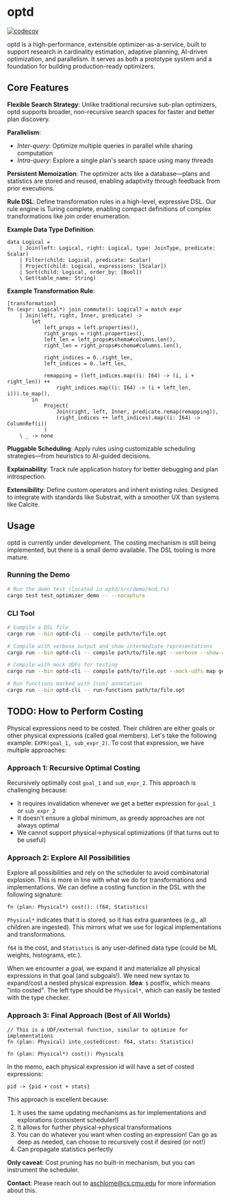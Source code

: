 # optd

[![codecov](https://codecov.io/gh/cmu-db/optd/graph/badge.svg?token=FYM7I3R3GZ)](https://codecov.io/gh/cmu-db/optd)

optd is a high-performance, extensible optimizer-as-a-service, built to support research in cardinality estimation, adaptive planning, AI-driven optimization, and parallelism. It serves as both a prototype system and a foundation for building production-ready optimizers.

## Core Features

**Flexible Search Strategy**: Unlike traditional recursive sub-plan optimizers, optd supports broader, non-recursive search spaces for faster and better plan discovery.

**Parallelism**:
- *Inter-query*: Optimize multiple queries in parallel while sharing computation
- *Intra-query*: Explore a single plan's search space using many threads

**Persistent Memoization**: The optimizer acts like a database—plans and statistics are stored and reused, enabling adaptivity through feedback from prior executions.

**Rule DSL**: Define transformation rules in a high-level, expressive DSL. Our rule engine is Turing complete, enabling compact definitions of complex transformations like join order enumeration.

**Example Data Type Definition**:
```
data Logical = 
    | Join(left: Logical, right: Logical, type: JoinType, predicate: Scalar)
    | Filter(child: Logical, predicate: Scalar)
    | Project(child: Logical, expressions: [Scalar])
    | Sort(child: Logical, order_by: [Bool])
    \ Get(table_name: String)
```

**Example Transformation Rule**:
```
[transformation]
fn (expr: Logical*) join_commute(): Logical? = match expr
    | Join(left, right, Inner, predicate) ->
        let 
            left_props = left.properties(),
            right_props = right.properties(),
            left_len = left_props#schema#columns.len(),
            right_len = right_props#schema#columns.len(),
            
            right_indices = 0..right_len,
            left_indices = 0..left_len,
            
            remapping = (left_indices.map((i: I64) -> (i, i + right_len)) ++ 
                right_indices.map((i: I64) -> (i + left_len, i))).to_map(),
        in
            Project(
                Join(right, left, Inner, predicate.remap(remapping)),
                (right_indices ++ left_indices).map((i: I64) -> ColumnRef(i))
            )
    \ _ -> none
```

**Pluggable Scheduling**: Apply rules using customizable scheduling strategies—from heuristics to AI-guided decisions.

**Explainability**: Track rule application history for better debugging and plan introspection.

**Extensibility**: Define custom operators and inherit existing rules. Designed to integrate with standards like Substrait, with a smoother UX than systems like Calcite.

## Usage

optd is currently under development. The costing mechanism is still being implemented, but there is a small demo available. The DSL tooling is more mature.

### Running the Demo

```bash
# Run the demo test (located in optd/src/demo/mod.rs)
cargo test test_optimizer_demo -- --nocapture
```

### CLI Tool

```bash
# Compile a DSL file
cargo run --bin optd-cli -- compile path/to/file.opt

# Compile with verbose output and show intermediate representations
cargo run --bin optd-cli -- compile path/to/file.opt --verbose --show-ast --show-hir

# Compile with mock UDFs for testing
cargo run --bin optd-cli -- compile path/to/file.opt --mock-udfs map get_table_schema properties statistics optimize

# Run functions marked with [run] annotation
cargo run --bin optd-cli -- run-functions path/to/file.opt
```

## TODO: How to Perform Costing

Physical expressions need to be costed. Their children are either goals or other physical expressions (called goal members). Let's take the following example: `EXPR(goal_1, sub_expr_2)`. To cost that expression, we have multiple approaches:

### Approach 1: Recursive Optimal Costing
Recursively optimally cost `goal_1` and `sub_expr_2`. This approach is challenging because:
- It requires invalidation whenever we get a better expression for `goal_1` or `sub_expr_2`
- It doesn't ensure a global minimum, as greedy approaches are not always optimal
- We cannot support physical→physical optimizations (if that turns out to be useful)

### Approach 2: Explore All Possibilities
Explore all possibilities and rely on the scheduler to avoid combinatorial explosion. This is more in line with what we do for transformations and implementations. We can define a costing function in the DSL with the following signature:

```
fn (plan: Physical*) cost(): (f64, Statistics)
```

`Physical*` indicates that it is stored, so it has extra guarantees (e.g., all children are ingested). This mirrors what we use for logical implementations and transformations.

`f64` is the cost, and `Statistics` is any user-defined data type (could be ML weights, histograms, etc.).

When we encounter a goal, we expand it and materialize all physical expressions in that goal (and subgoals!). We need new syntax to expand/cost a nested physical expression. **Idea**: `$` postfix, which means "into costed". The left type should be `Physical*`, which can easily be tested with the type checker.

### Approach 3: Final Approach (Best of All Worlds)

```
// This is a UDF/external function, similar to optimize for implementations
fn (plan: Physical) into_costed(cost: f64, stats: Statistics)
```

```
fn (plan: Physical*) cost(): Physical$
```

In the memo, each physical expression id will have a set of costed expressions:
```
pid -> {pid + cost + stats}
```

This approach is excellent because:
1. It uses the same updating mechanisms as for implementations and explorations (consistent scheduler!)
2. It allows for further physical→physical transformations
3. You can do whatever you want when costing an expression! Can go as deep as needed, can choose to recursively cost if desired (or not!)
4. Can propagate statistics perfectly

**Only caveat**: Cost pruning has no built-in mechanism, but you can instrument the scheduler.

**Contact**: Please reach out to aschlome@cs.cmu.edu for more information about this.